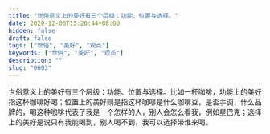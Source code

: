 ```yaml
---
title: "世俗意义上的美好有三个层级：功能、位置与选择。"
date: 2020-12-06T15:26:44+08:00
hidden: false
draft: false
tags: ["世俗", "美好", "观点"]
keywords: ["世俗", "美好", "观点"]
description: ""
slug: "0603"
---
```


世俗意义上的美好有三个层级：功能、位置与选择。比如一杯咖啡，功能上的美好指这杯咖啡好喝；位置上的美好则是指这杯咖啡是什么咖啡豆，是否手调，什么品牌的，喝这种咖啡代表了我是一个怎样的人，别人会怎么看我，例如星巴克；选择上的美好是说只有我能喝到，别人喝不到，我可以选择带谁来喝。